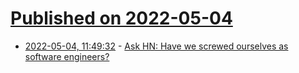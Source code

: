 # [Published on 2022-05-04](index.md)

* [2022-05-04, 11:49:32](https://news.ycombinator.com/item?id=31259206) - [Ask HN: Have we screwed ourselves as software engineers?](https://news.ycombinator.com/item?id=31259206)
